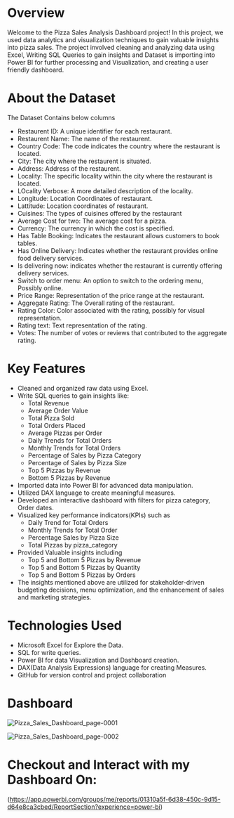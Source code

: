 # Overview
Welcome to the Pizza Sales Analysis Dashboard project! In this project, we used data analytics and visualization techniques to gain valuable insights into pizza sales. The project involved cleaning and analyzing data using Excel, Writing SQL Queries to gain insights and Dataset is importing into Power BI for further processing and Visualization, and creating a user friendly dashboard.


# About the Dataset
The Dataset Contains below columns
+ Restaurent ID: A unique identifier for each restaurant.
+ Restaurent Name: The name of the restaurent.
+ Country Code: The code indicates the country where the restaurant is located.
+ City: The city where the restaurent is situated.
+ Address: Address of the restaurent.
+ Locality: The specific locality within the city where the restaurant is located.
+ LOcality Verbose: A more detailed description of the locality.
+ Longitude: Location Coordinates of restaurant.
+ Lattitude: Location coordinates of restaurant.
+ Cuisines: The types of cuisines offered by the restaurant
+ Average Cost for two: The average cost for a pizza.
+ Currency: The currency in which the cost is specified.
+ Has Table Booking: Indicates the restaurant allows customers to book tables.
+ Has Online Delivery: Indicates whether the restaurant provides online food delivery services.
+ Is delivering now: indicates whether the restaurant is currently offering delivery services.
+ Switch to order menu: An option to switch to the ordering menu, Possibly online.
+ Price Range: Representation of the price range at the restaurant.
+ Aggregate Rating: The Overall rating of the restaurant.
+ Rating Color: Color associated with the rating, possibly for visual representation.
+ Rating text: Text representation of the rating.
+ Votes: The number of votes or reviews that contributed to the aggregate rating.
  

# Key Features 
+ Cleaned and organized raw data using Excel.
+ Write SQL queries to gain insights like:
   - Total Revenue
   - Average Order Value
   - Total Pizza Sold
   - Total Orders Placed
   - Average Pizzas per Order
   - Daily Trends for Total Orders
   - Monthly Trends for Total Orders
   - Percentage of Sales by Pizza Category
   - Percentage of Sales by Pizza Size
   - Top 5 Pizzas by Revenue
   - Bottom 5 Pizzas by Revenue
+ Imported data into Power BI for advanced data manipulation.
+ Utilized DAX language to create meaningful measures.
+ Developed an interactive dashboard with filters for pizza category, Order dates.
+ Visualized key performance indicators(KPIs) such as
   - Daily Trend for Total Orders
   - Monthly Trends for Total Order
   - Percentage Sales by Pizza Size
   - Total Pizzas by pizza_category
+ Provided Valuable insights including
   - Top 5 and Bottom 5 Pizzas by Revenue
   - Top 5 and Bottom 5 Pizzas by Quantity
   - Top 5 and Bottom 5 Pizzas by Orders
+ The insights mentioned above are utilized for stakeholder-driven budgeting decisions, menu optimization, and the enhancement of sales and marketing strategies.

# Technologies Used
+ Microsoft Excel for Explore the Data.
+ SQL for write queries.
+ Power BI for data Visualization and Dashboard creation.
+ DAX(Data Analysis Expressions) language for creating Measures.
+ GitHub for version control and project collaboration 

# Dashboard
![Pizza_Sales_Dashboard_page-0001](https://github.com/damodhar92/Projects/assets/104577474/a9fc31d7-b2ef-4e52-8d3a-f9b84f87854f)

![Pizza_Sales_Dashboard_page-0002](https://github.com/damodhar92/Projects/assets/104577474/f1818692-8e05-4752-b60a-4bab57ae3da0)


# Checkout and Interact with my Dashboard On:
(https://app.powerbi.com/groups/me/reports/01310a5f-6d38-450c-9d15-d64e8ca3cbed/ReportSection?experience=power-bi)




